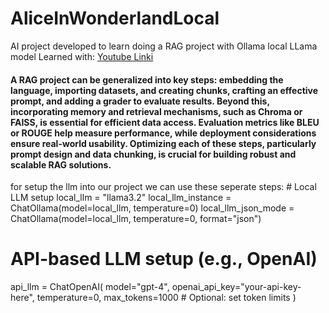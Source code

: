 # AliceInWonderlandLocal
AI project developed to learn doing a RAG project with Ollama local LLama model
Learned with: <a href="https://youtu.be/bq1Plo2RhYI?si=x6dqh-zM_E7mMHhz" > Youtube Linki </a>

<h4> A RAG project can be generalized into key steps: embedding the language, importing datasets, and creating chunks, crafting an effective prompt, and adding a grader to evaluate results. Beyond this, incorporating memory and retrieval mechanisms, such as Chroma or FAISS, is essential for efficient data access. Evaluation metrics like BLEU or ROUGE help measure performance, while deployment considerations ensure real-world usability. Optimizing each of these steps, particularly prompt design and data chunking, is crucial for building robust and scalable RAG solutions.</h4>

</hr>
for setup the llm into our project we can use these seperate steps:
# Local LLM setup
local_llm = "llama3.2"
local_llm_instance = ChatOllama(model=local_llm, temperature=0)
local_llm_json_mode = ChatOllama(model=local_llm, temperature=0, format="json")

# API-based LLM setup (e.g., OpenAI)
api_llm = ChatOpenAI(
    model="gpt-4",
    openai_api_key="your-api-key-here",
    temperature=0,
    max_tokens=1000  # Optional: set token limits
)
</hr>

